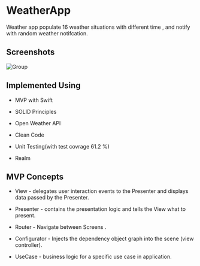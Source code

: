 # WeatherApp
Weather app populate 16 weather situations with different time , and notify with random weather notifcation.

## Screenshots
![Group](https://user-images.githubusercontent.com/33759960/131956966-50fd5b10-1712-467f-a94f-4d2459de5d0a.png)


## Implemented Using

* MVP with Swift

* SOLID Principles

* Open Weather API

* Clean Code

* Unit Testing(with test covrage 61.2 %)

* Realm

## MVP Concepts

* View - delegates user interaction events to the Presenter and displays data passed by the Presenter.

* Presenter - contains the presentation logic and tells the View what to present.

* Router - Navigate between Screens .

* Configurator -  Injects the dependency object graph into the scene (view controller).

* UseCase  - business logic for a specific use case in application.
